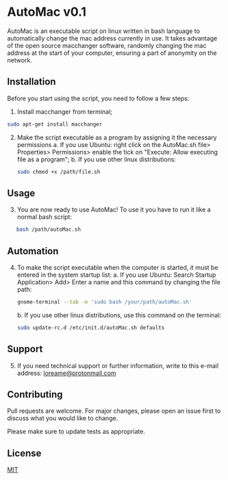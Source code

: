 # AutoMac v0.1

AutoMac is an executable script on linux written in bash language to automatically change the mac address currently in use. It takes advantage of the open source macchanger software, randomly changing the mac address at the start of your computer, ensuring a part of anonymity on the network.

## Installation

Before you start using the script, you need to follow a few steps:

1. Install macchanger from terminal;
```bash
sudo apt-get install macchanger
```
2. Make the script executable as a program by assigning it the necessary permissions
   a. If you use Ubuntu: right click on the AutoMac.sh file> Properties> Permissions> enable the tick on "Execute: Allow executing file as a program";
   b. If you use other linux distributions: 
   ```bash
   sudo chmod +x /path/file.sh
   ```
## Usage

3. You are now ready to use AutoMac! To use it you have to run it like a normal bash script: 
```bash
   bash /path/autoMac.sh
```
## Automation
4. To make the script executable when the computer is started, it must be entered in the system startup list: 
   a. If you use Ubuntu: Search Startup Application> Add> Enter a name and this command by changing the file path: 
   ```bash
   gnome-terminal --tab -e 'sudo bash /your/path/autoMac.sh'
   ```
   b. If you use other linux distributions, use this command on the terminal: 
   ```bash
   sudo update-rc.d /etc/init.d/autoMac.sh defaults
   ```
## Support
5. If you need technical support or further information, write to this e-mail address: loreame@protonmail.com
## Contributing
Pull requests are welcome. For major changes, please open an issue first to discuss what you would like to change.

Please make sure to update tests as appropriate.

## License
[MIT](http://ftp.gnu.org/gnu/bash/)
